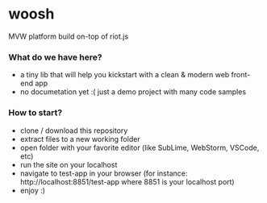 # woosh
MVW platform build on-top of riot.js

### What do we have here?
* a tiny lib that will help you kickstart with a clean & modern web front-end app
* no documetation yet :( just a demo project with many code samples

### How to start?
* clone / download this repository
* extract files to a new working folder
* open folder with your favorite editor (like SubLime, WebStorm, VSCode, etc)
* run the site on your localhost
* navigate to test-app in your browser (for instance: http://localhost:8851/test-app where 8851 is your localhost port)
* enjoy :)
